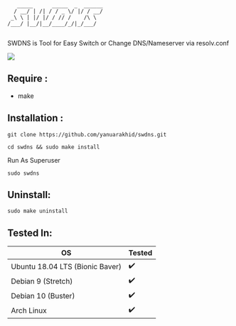 ```

   _____      _____  _  ______
  / __/ | /| / / _ \/ |/ / __/
 _\ \ | |/ |/ / // /    /\ \  
/___/ |__/|__/____/_/|_/___/  
                              

```
SWDNS is Tool for Easy Switch or Change DNS/Nameserver via resolv.conf

![](https://i.imgur.com/y0mct7g.gif)

Require :
---------
- make

Installation : 
--------------
```
git clone https://github.com/yanuarakhid/swdns.git
```
```
cd swdns && sudo make install
```

Run As Superuser

```
sudo swdns
```

Uninstall:
----------
```
sudo make uninstall
```
Tested In: 
----------

OS | Tested
------------ | -------------
Ubuntu 18.04 LTS (Bionic Baver)         |:heavy_check_mark:
Debian 9 (Stretch)                      |:heavy_check_mark:
Debian 10 (Buster)	                   |:heavy_check_mark:
Arch Linux                              |:heavy_check_mark:
